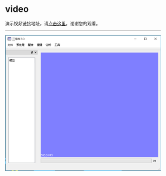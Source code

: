 # video
演示视频链接地址，请[点击这里](http://v.youku.com/v_show/id_XMTg3NjQxNjk1Mg==.html
)。谢谢您的观看。
*******
![](https://github.com/bozhicheng91/pictures/blob/master/zero-picture.png?raw=true)
